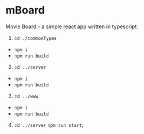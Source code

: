 # mBoard

Movie Board - a simple react app written in typescript.

1. `cd ./commonTypes`

- `npm i`
- `npm run build`

2. `cd ../server`

- `npm i`
- `npm run build`

3. `cd ../www`

- `npm i`
- `npm run build`

4. `cd ../server`
   `npm run start`;
